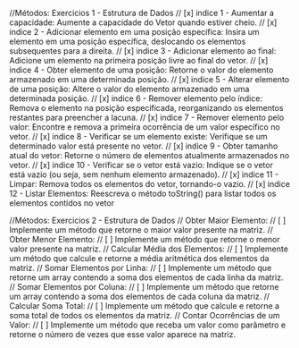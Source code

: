
//Métodos: Exercicios 1 - Estrutura de Dados
// [x] indice 1 - Aumentar a capacidade: Aumente a capacidade do Vetor quando estiver cheio.
// [x] indice 2 - Adicionar elemento em uma posição específica: Insira um elemento em uma posição específica, deslocando os elementos subsequentes para a direita.
// [x] indice 3 - Adicionar elemento ao final: Adicione um elemento na primeira posição livre ao final do vetor.
// [x] indice 4 - Obter elemento de uma posição: Retorne o valor do elemento armazenado em uma determinada posição.
// [x] indice 5 - Alterar elemento de uma posição: Altere o valor do elemento armazenado em uma determinada posição.
// [x] indice 6 - Remover elemento pelo índice: Remova o elemento na posição especificada, reorganizando os elementos restantes para preencher a lacuna.
// [x] indice 7 - Remover elemento pelo valor: Encontre e remova a primeira ocorrência de um valor específico no vetor.
// [x] indice 8 - Verificar se um elemento existe: Verifique se um determinado valor está presente no vetor.
// [x] indice 9 - Obter tamanho atual do vetor: Retorne o número de elementos atualmente armazenados no vetor.
// [x] indice 10 - Verificar se o vetor está vazio: Indique se o vetor está vazio (ou seja, sem nenhum elemento armazenado).
// [x] indice 11 - Limpar: Remova todos os elementos do vetor, tornando-o vazio.
// [x] indice 12 - Listar Elementos: Reescreva o método toString() para listar todos os elementos contidos no vetor

//Métodos: Exercicios 2 - Estrutura de Dados
//      Obter Maior Elemento:
// [ ]  Implemente um método que retorne o maior valor presente na matriz.
//      Obter Menor Elemento:
// [ ]  Implemente um método que retorne o menor valor presente na matriz.
//      Calcular Média dos Elementos:
// [ ]  Implemente um método que calcule e retorne a média aritmética dos elementos da matriz.
//      Somar Elementos por Linha:
// [ ]  Implemente um método que retorne um array contendo a soma dos elementos de cada linha da matriz.
//      Somar Elementos por Coluna:
// [ ]  Implemente um método que retorne um array contendo a soma dos elementos de cada coluna da matriz.
//      Calcular Soma Total:
// [ ]  Implemente um método que calcule e retorne a soma total de todos os elementos da matriz.
//      Contar Ocorrências de um Valor:
// [ ]  Implemente um método que receba um valor como parâmetro e retorne o número de vezes que esse valor aparece na matriz.

